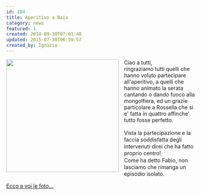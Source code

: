```yaml
---
id: 184
title: Aperitivo a Baia
category: news
featured: 1
created: 2014-09-30T07:01:40
updated: 2015-07-30T06:59:57
created_by: Ignazio
---
```

<p>
 <a href="gallery/category/43-2014-aperitivo-baia">
  <img border="0" src="../images/phocagallery/2014-09-28-baia-aperitivo/thumbs/phoca_thumb_l_2014-09-27_17-58-58-baia-aperitivo.jpg" style="float: left; margin-right: 1em;" width="300"/>
 </a>
 Ciao a tutti,
 <br/>
 ringraziamo tutti quelli che hanno voluto partecipare all'aperitivo,
 <span>
  a quelli che hanno animato la serata cantando o dando fuoco alla mongolfiera,
 </span>
 ed un grazie particolare a Rossella che si e' fatta in quattro affinche' tutto fosse perfetto.
 <br/>
 <br/>
 <span style="line-height: 1.3em;">
  Vista la partecipazione e la faccia soddisfatta degli intervenuti direi che ha fatto proprio centro!
  <br/>
 </span>
 <span style="line-height: 1.3em;">
  Come ha detto Fabio, non lasciamo che rimanga un episodio isolato.
 </span>
</p>
<p>
 <a href="gallery/category/43-2014-aperitivo-baia">
  Ecco a voi le foto...
 </a>
</p>

